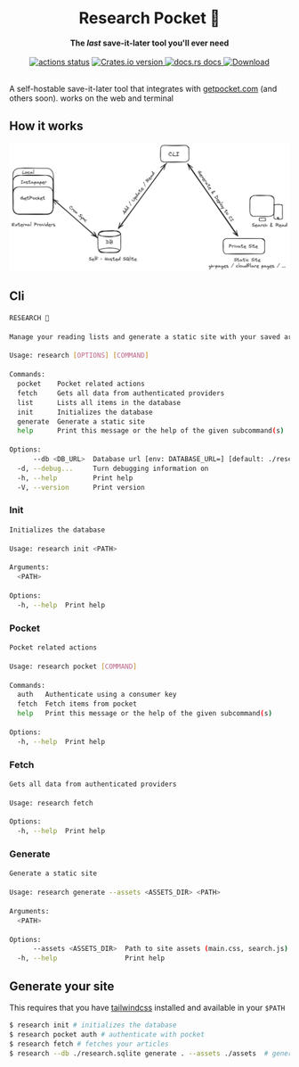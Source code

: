 <h1 align="center">Research Pocket 🔖</h1>
<div align="center">
  <strong>
    The <em>last</em> save-it-later tool you'll ever need
  </strong>
</div>
<br />
<div align="center">
  <!-- Github Actions -->
  <a href="https://github.com/korigamik/ResearchPocket/actions/workflows/publish-release.yml?query=branch%3Amain">
    <img src="https://img.shields.io/github/actions/workflow/status/KorigamiK/ResearchPocket/publish-release.yml?branch=main&style=flat-square" alt="actions status" /></a>
  <!-- Version -->
  <a href="https://crates.io/crates/research">
    <img src="https://img.shields.io/crates/v/research.svg?style=flat-square" alt="Crates.io version" />
  </a>
  <!-- Docs -->
  <a href="https://docs.rs/research">
      <img src="https://img.shields.io/badge/docs-latest-blue.svg?style=flat-square" alt="docs.rs docs" />
  </a>
  <!-- Downloads -->
  <a href="https://crates.io/crates/research">
    <img src="https://img.shields.io/crates/d/research.svg?style=flat-square" alt="Download" />
  </a>
</div>

<br/>

A self-hostable save-it-later tool that integrates with
[getpocket.com](https://getpocket.com) (and others soon). works on the web and
terminal

## How it works

<picture>
  <source media="(prefers-color-scheme: dark)" srcset="./.github/explainer-dark.png">
  <source media="(prefers-color-scheme: light)" srcset="./.github/explainer.png">
  <img alt="Hashnode logo" src="./.github/explainer.png" >
</picture>

## Cli

```sh
RESEARCH 🔖

Manage your reading lists and generate a static site with your saved articles.

Usage: research [OPTIONS] [COMMAND]

Commands:
  pocket    Pocket related actions
  fetch     Gets all data from authenticated providers
  list      Lists all items in the database
  init      Initializes the database
  generate  Generate a static site
  help      Print this message or the help of the given subcommand(s)

Options:
      --db <DB_URL>  Database url [env: DATABASE_URL=] [default: ./research.sqlite]
  -d, --debug...     Turn debugging information on
  -h, --help         Print help
  -V, --version      Print version
```

### Init

```sh
Initializes the database

Usage: research init <PATH>

Arguments:
  <PATH>  

Options:
  -h, --help  Print help
```

### Pocket

```sh
Pocket related actions

Usage: research pocket [COMMAND]

Commands:
  auth   Authenticate using a consumer key
  fetch  Fetch items from pocket
  help   Print this message or the help of the given subcommand(s)

Options:
  -h, --help  Print help
```

### Fetch

```sh
Gets all data from authenticated providers

Usage: research fetch

Options:
  -h, --help  Print help
```


### Generate

```sh
Generate a static site

Usage: research generate --assets <ASSETS_DIR> <PATH>

Arguments:
  <PATH>  

Options:
      --assets <ASSETS_DIR>  Path to site assets (main.css, search.js)
  -h, --help                 Print help
```

## Generate your site

This requires that you have
[tailwindcss](https://tailwindcss.com/blog/standalone-cli) installed and
available in your `$PATH`

```sh
$ research init # initializes the database
$ research pocket auth # authenticate with pocket
$ research fetch # fetches your articles
$ research --db ./research.sqlite generate . --assets ./assets  # generate your site
```
